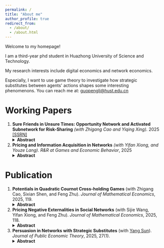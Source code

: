 ```yaml
---
permalink: /
title: "About me"
author_profile: true
redirect_from: 
  - /about/
  - /about.html
---
```

Welcome to my homepage!

I am a third-year phd student in Huazhong University of Science and Technology.

My research interests include digital economics and network economics.

Especially, I want to use game theory to investigate how strategic substitutes between agents' actions shapes some interesting phenomenons. You can reach me at: guopengli@hust.edu.cn


# Working Papers
<ol>

<li>
  <strong>Sure Friends in Unsure Times: Opportunity Network and Activated Subnetwork for Risk-Sharing</strong>  
  <em>(with Zhigang Cao and Yiqing Xing).</em> 2025
  <a href="https://papers.ssrn.com/sol3/papers.cfm?abstract_id=5132125" target="_blank">[SSRN]</a>
  <details>
    <summary><strong>Abstract</strong></summary>
    <p>
      In a favor exchange (informal risk-sharing) environment, we distinguish an opportunity network from an endogenously activated subnetwork, the former captures pairs of agents who can potentially help each other while the latter represents those who actually provide assistance in equilibrium. We show that an activated subnetwork normally consists of like friends, each having a moderate and similar number of activated links, even when they have diverse degrees in the opportunity network. We find that trees and preferential-attachment networks are generally ineffective for risk-sharing. We also show that an increase in the intensity of negative shocks does not necessarily lead to a decline in social welfare.
    </p>
  </details>
</li>



  
  <li>
    <strong>Pricing and Information Acquisition in Networks</strong>  
    <em>(with Yifan Xiong, and Youze Lang).</em> 
    <em>R&R at Games and Economic Behavior</em>, 2025
    <details>
      <summary><strong>Abstract</strong></summary>
      <p> This paper investigates how a monopolist strategically acquires information from networked consumers with correlated preferences using discriminatory or uniform pricing schemes. Under uniform pricing, the optimal information acquisition problem can
be efficiently solved in polynomial time by iteratively selecting consumers with the
highest Katz-Bonacich centrality. By contrast, under discriminatory pricing, the prob-
lem is generally NP-hard. However, in typical networks, such as complete bipartite,
core-periphery, and nested-split networks, the optimal targeted group can be charac-
terized in a straightforward manner: the monopolist simply prioritizes consumers with
higher degrees. A comparative analysis shows that the size of the optimal targeted
group decreases with information cost but follows an inverted U-shape with respect to
preference correlation. Allowing the monopolist to acquire information always reduces
welfare under discriminatory pricing, whereas under uniform pricing, the impact is not
necessarily negative.
      </p>
    </details>
  </li>

</ol>


# Publication

<ol>
  <li>
    <strong>Potentials in Quadratic Cournot Cross-holding Games</strong> (with Zhigang Cao, Sixian Shen, and Feng Zhu). <em>Journal of Mathematical Economics</em>, 2025, 119.
    <details>
      <summary><strong>Abstract</strong></summary>
      <p>
        Do firms in an oligopoly market behave “as if” they were maximizing a common fictitious objective function, as in perfect competition and monopoly? The answer is yes under certain mild technical conditions (Slade, 1994). That is, in terms of Monderer and Shapley (1996), the Cournot competition is a potential game. In this paper, we ask the same question for Cournot competition with quadratic payoff functions and cross-holdings, an important variant of the oligopoly market. We find that, for various potential functions, the question can be more easily understood from the structure of the influence network, which is constructed from the cross-holding network. Roughly, we find that the Cournot competition with cross-holdings is a potential game if and only if the influence network is symmetric in certain generalized sense. Extending the model to Cournot competition with both overlapping ownership and product differentiation, we find that the previous results still hold. We also provide two applications of our results.
      </p>
    </details>
  </li>

  <li>
    <strong>Pricing Negative Externalities in Social Networks</strong> (with Sijie Wang, Yifan Xiong, and Feng Zhu). <em>Journal of Mathematical Economics</em>, 2025, 118.
    <details>
      <summary><strong>Abstract</strong></summary>
      <p>
        We explore optimal monopoly pricing in the presence of local negative externalities among agents’ consumption. A monopolist first sets personalized prices, and consumers then simultaneously determine consumption levels. When network externalities are relatively small, the complement graph of the social network plays a key role in characterizing the equilibrium. Optimal prices are uniform when the production cost is linear and proportional to agents’ Katz-Bonacich centralities in the complement network when the production cost is convex. We further connect agents’ consumption with their degrees in several typical networks. The firm’s profit and total consumption decrease with network density, although the consumption of a specific agent may not decrease accordingly. Furthermore, in the context of directed networks, the monopolist charges higher prices to agents who generate substantial externalities for others without being reciprocally influenced. We also apply our model to the case involving large network externalities, where the monopolist exclusively sells products to consumers who constitute a maximum independent set.
      </p>
    </details>
  </li>

  <li>
    <strong>Persuasion in Networks with Strategic Substitutes</strong> (with <a href="https://ecosunyang.weebly.com/" target="_blank">Yang Sun</a>). <em>Journal of Public Economic Theory</em>, 2025, 27(1).
    <details>
      <summary><strong>Abstract</strong></summary>
      <p>
        We study Bayesian persuasion with local strategic substitutes in networks. A designer commits to a public signal to maximize total activity. Equilibria are characterized by the network’s maximum k insulated sets for each realization. We solve the optimal information structure and characterize beneficial persuasion. While agents individually prefer higher states, the designer’s payoff is non-monotonic in the posterior mean due to substitution effects. This provides a rationale for downplaying mechanisms—revealing low states truthfully and mixing signals when high. Moreover, for tree, nested split, and core-periphery networks, the designer strictly benefits if the prior mean insulated set size is less than the highest state set size.
      </p>
    </details>
  </li>
</ol>



